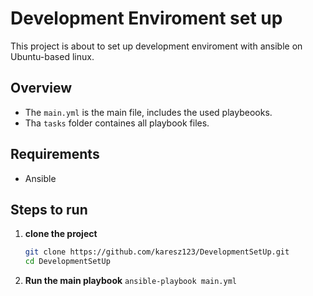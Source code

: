 # Development Enviroment set up

This project is about to set up development enviroment with ansible on Ubuntu-based linux.

## Overview
- The `main.yml` is the main file, includes the used playbeooks.
- Tha `tasks` folder containes all playbook files.

## Requirements
- Ansible


## Steps to run
1. **clone the project**
	```bash
	git clone https://github.com/karesz123/DevelopmentSetUp.git
	cd DevelopmentSetUp
	```
2. **Run the main playbook**
        ``` ansible-playbook main.yml
        ```
